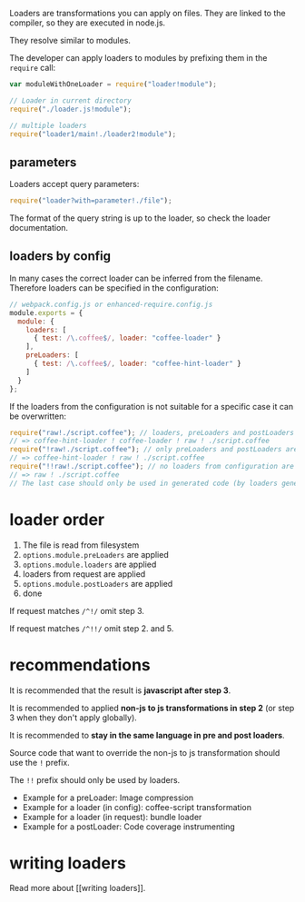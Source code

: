 Loaders are transformations you can apply on files. They are linked to the compiler, so they are executed in node.js.

They resolve similar to modules.

The developer can apply loaders to modules by prefixing them in the `require` call:

``` javascript
var moduleWithOneLoader = require("loader!module");

// Loader in current directory
require("./loader.js!module");

// multiple loaders
require("loader1/main!./loader2!module");
```

## parameters

Loaders accept query parameters:

``` javascript
require("loader?with=parameter!./file");
```

The format of the query string is up to the loader, so check the loader documentation.

## loaders by config

In many cases the correct loader can be inferred from the filename. Therefore loaders can be specified in the configuration:

``` javascript
// webpack.config.js or enhanced-require.config.js
module.exports = {
  module: {
    loaders: [
      { test: /\.coffee$/, loader: "coffee-loader" }
    ],
    preLoaders: [
      { test: /\.coffee$/, loader: "coffee-hint-loader" }
    ]
  }
};
```

If the loaders from the configuration is not suitable for a specific case it can be overwritten:

``` javascript
require("raw!./script.coffee"); // loaders, preLoaders and postLoaders are applied
// => coffee-hint-loader ! coffee-loader ! raw ! ./script.coffee
require("!raw!./script.coffee"); // only preLoaders and postLoaders are applied
// => coffee-hint-loader ! raw ! ./script.coffee
require("!!raw!./script.coffee"); // no loaders from configuration are applied
// => raw ! ./script.coffee
// The last case should only be used in generated code (by loaders generated)
```

# loader order

1. The file is read from filesystem
2. `options.module.preLoaders` are applied
3. `options.module.loaders` are applied
4. loaders from request are applied
5. `options.module.postLoaders` are applied
6. done

If request matches `/^!/` omit step 3.

If request matches `/^!!/` omit step 2. and 5.

# recommendations

It is recommended that the result is **javascript after step 3**.

It is recommended to applied **non-js to js transformations in step 2** (or step 3 when they don't apply globally).

It is recommended to **stay in the same language in pre and post loaders**.

Source code that want to override the non-js to js transformation should use the `!` prefix.

The `!!` prefix should only be used by loaders.

* Example for a preLoader: Image compression
* Example for a loader (in config): coffee-script transformation
* Example for a loader (in request): bundle loader
* Example for a postLoader: Code coverage instrumenting

# writing loaders

Read more about [[writing loaders]].